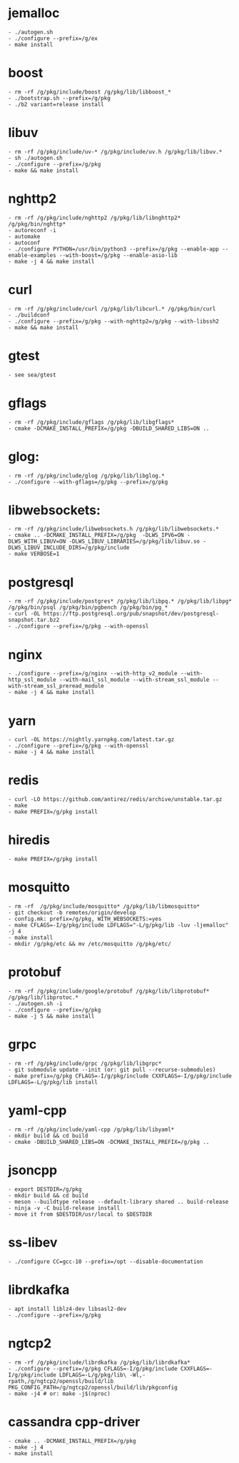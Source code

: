 # jemalloc
	- ./autogen.sh
	- ./configure --prefix=/g/ex
	- make install

# boost
	- rm -rf /g/pkg/include/boost /g/pkg/lib/libboost_*
	- ./bootstrap.sh --prefix=/g/pkg
	- ./b2 variant=release install

# libuv
	- rm -rf /g/pkg/include/uv-* /g/pkg/include/uv.h /g/pkg/lib/libuv.*
	- sh ./autogen.sh
	- ./configure --prefix=/g/pkg
	- make && make install

# nghttp2
	- rm -rf /g/pkg/include/nghttp2 /g/pkg/lib/libnghttp2* /g/pkg/bin/nghttp*
	- autoreconf -i
	- automake
	- autoconf
	- ./configure PYTHON=/usr/bin/python3 --prefix=/g/pkg --enable-app --enable-examples --with-boost=/g/pkg --enable-asio-lib
	- make -j 4 && make install

# curl
	- rm -rf /g/pkg/include/curl /g/pkg/lib/libcurl.* /g/pkg/bin/curl
	- ./buildconf
	- ./configure --prefix=/g/pkg --with-nghttp2=/g/pkg --with-libssh2
	- make && make install

# gtest
	- see sea/gtest

# gflags
	- rm -rf /g/pkg/include/gflags /g/pkg/lib/libgflags*
	- cmake -DCMAKE_INSTALL_PREFIX=/g/pkg -DBUILD_SHARED_LIBS=ON ..

# glog:
	- rm -rf /g/pkg/include/glog /g/pkg/lib/libglog.*
	- ./configure --with-gflags=/g/pkg --prefix=/g/pkg

# libwebsockets:
	- rm -rf /g/pkg/include/libwebsockets.h /g/pkg/lib/libwebsockets.*
	- cmake .. -DCMAKE_INSTALL_PREFIX=/g/pkg  -DLWS_IPV6=ON -DLWS_WITH_LIBUV=ON -DLWS_LIBUV_LIBRARIES=/g/pkg/lib/libuv.so -DLWS_LIBUV_INCLUDE_DIRS=/g/pkg/include
	- make VERBOSE=1

# postgresql
	- rm -rf /g/pkg/include/postgres* /g/pkg/lib/libpq.* /g/pkg/lib/libpg* /g/pkg/bin/psql /g/pkg/bin/pgbench /g/pkg/bin/pg_*
	- curl -OL https://ftp.postgresql.org/pub/snapshot/dev/postgresql-snapshot.tar.bz2
	- ./configure --prefix=/g/pkg --with-openssl

# nginx
	- ./configure --prefix=/g/nginx --with-http_v2_module --with-http_ssl_module --with-mail_ssl_module --with-stream_ssl_module --with-stream_ssl_preread_module
	- make -j 4 && make install

# yarn
	- curl -OL https://nightly.yarnpkg.com/latest.tar.gz
	- ./configure --prefix=/g/pkg --with-openssl
	- make -j 4 && make install

# redis
	- curl -LO https://github.com/antirez/redis/archive/unstable.tar.gz
	- make
	- make PREFIX=/g/pkg install

# hiredis
	- make PREFIX=/g/pkg install 

# mosquitto
	- rm -rf  /g/pkg/include/mosquitto* /g/pkg/lib/libmosquitto*
	- git checkout -b remotes/origin/develop
	- config.mk: prefix=/g/pkg, WITH_WEBSOCKETS:=yes
	- make CFLAGS=-I/g/pkg/include LDFLAGS="-L/g/pkg/lib -luv -ljemalloc" -j 4
	- make install
	- mkdir /g/pkg/etc && mv /etc/mosquitto /g/pkg/etc/

# protobuf
	- rm -rf /g/pkg/include/google/protobuf /g/pkg/lib/libprotobuf* /g/pkg/lib/libprotoc.*
	- ./autogen.sh -i
	- ./configure --prefix=/g/pkg
	- make -j 5 && make install

# grpc
	- rm -rf /g/pkg/include/grpc /g/pkg/lib/libgrpc*
	- git submodule update --init (or: git pull --recurse-submodules)
	- make prefix=/g/pkg CFLAGS=-I/g/pkg/include CXXFLAGS=-I/g/pkg/include LDFLAGS=-L/g/pkg/lib install

# yaml-cpp
	- rm -rf /g/pkg/include/yaml-cpp /g/pkg/lib/libyaml*
	- mkdir build && cd build
	- cmake -DBUILD_SHARED_LIBS=ON -DCMAKE_INSTALL_PREFIX=/g/pkg ..

# jsoncpp
	- export DESTDIR=/g/pkg
	- mkdir build && cd build
	- meson --buildtype release --default-library shared .. build-release
	- ninja -v -C build-release install
	- move it from $DESTDIR/usr/local to $DESTDIR

# ss-libev
	- ./configure CC=gcc-10 --prefix=/opt --disable-documentation

# librdkafka
	- apt install liblz4-dev libsasl2-dev
	- ./configure --prefix=/g/pkg

# ngtcp2
	- rm -rf /g/pkg/include/librdkafka /g/pkg/lib/librdkafka*
	- ./configure --prefix=/g/pkg CFLAGS=-I/g/pkg/include CXXFLAGS=-I/g/pkg/include LDFLAGS=-L/g/pkg/lib\ -Wl,-rpath,/g/ngtcp2/openssl/build/lib PKG_CONFIG_PATH=/g/ngtcp2/openssl/build/lib/pkgconfig
	- make -j4 # or: make -j$(nproc)

# cassandra cpp-driver
	- cmake .. -DCMAKE_INSTALL_PREFIX=/g/pkg
	- make -j 4
	- make install
